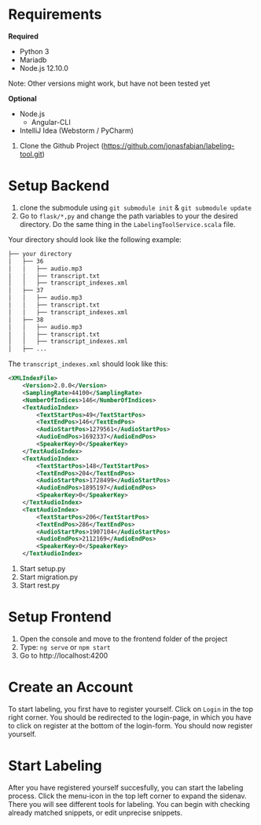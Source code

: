# Requirements
**Required**
* Python 3
* Mariadb
* Node.js 12.10.0

Note: Other versions might work, but have not been tested yet

**Optional**
* Node.js
  * Angular-CLI
* IntelliJ Idea (Webstorm / PyCharm)

1. Clone the Github Project (https://github.com/jonasfabian/labeling-tool.git)

# Setup Backend
1. clone the submodule using `git submodule init` & `git submodule update` 
1. Go to `flask/*,py` and change the path variables to your the desired directory. Do the same thing in the `LabelingToolService.scala` file.

Your directory should look like the following example:
```bash
├── your directory
│   ├── 36
│   │   ├── audio.mp3
│   │   ├── transcript.txt
│   │   ├── transcript_indexes.xml
│   ├── 37
│   │   ├── audio.mp3
│   │   ├── transcript.txt
│   │   ├── transcript_indexes.xml
│   ├── 38
│   │   ├── audio.mp3
│   │   ├── transcript.txt
│   │   ├── transcript_indexes.xml
│   ├── ...
```

The `transcript_indexes.xml` should look like this:

```xml
<XMLIndexFile>
    <Version>2.0.0</Version>
    <SamplingRate>44100</SamplingRate>
    <NumberOfIndices>146</NumberOfIndices>
    <TextAudioIndex>
        <TextStartPos>49</TextStartPos>
        <TextEndPos>146</TextEndPos>
        <AudioStartPos>1279561</AudioStartPos>
        <AudioEndPos>1692337</AudioEndPos>
        <SpeakerKey>0</SpeakerKey>
    </TextAudioIndex>
    <TextAudioIndex>
        <TextStartPos>148</TextStartPos>
        <TextEndPos>204</TextEndPos>
        <AudioStartPos>1728499</AudioStartPos>
        <AudioEndPos>1895197</AudioEndPos>
        <SpeakerKey>0</SpeakerKey>
    </TextAudioIndex>
    <TextAudioIndex>
        <TextStartPos>206</TextStartPos>
        <TextEndPos>286</TextEndPos>
        <AudioStartPos>1907104</AudioStartPos>
        <AudioEndPos>2112169</AudioEndPos>
        <SpeakerKey>0</SpeakerKey>
    </TextAudioIndex>
```

1. Start setup.py
1. Start migration.py
1. Start rest.py


# Setup Frontend

1. Open the console and move to the frontend folder of the project
1. Type: `ng serve` or `npm start`
1. Go to http://localhost:4200

# Create an Account
To start labeling, you first have to register yourself. Click on `Login` in the top right corner. You should be redirected to the login-page, in which you have to click on register at the bottom of the login-form. You should now register yourself.

# Start Labeling
After you have registered yourself succesfully, you can start the labeling process. Click the menu-icon in the top left corner to expand the sidenav. There you will see different tools for labeling. You can begin with checking already matched snippets, or edit unprecise snippets.
